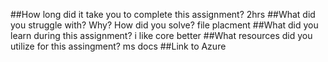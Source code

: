 ##How long did it take you to complete this assignment?
2hrs
##What did you struggle with? Why? How did you solve?
file placment
##What did you learn during this assignment?
i like core better
##What resources did you utilize for this assingment?
ms docs
##Link to Azure

